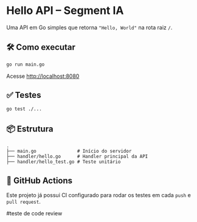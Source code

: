# Hello API – Segment IA

Uma API em Go simples que retorna `"Hello, World"` na rota raiz `/`.

## 🛠️ Como executar

```bash
go run main.go
```

Acesse [http://localhost:8080](http://localhost:8080)

## ✅ Testes

```bash
go test ./...
```

## 📦 Estrutura

```
.
├── main.go               # Início do servidor
├── handler/hello.go      # Handler principal da API
├── handler/hello_test.go # Teste unitário
```

## 🔄 GitHub Actions

Este projeto já possui CI configurado para rodar os testes em cada `push` e `pull request`.

#teste de code review

